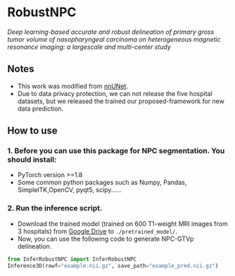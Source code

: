 # RobustNPC
*Deep learning-based accurate and robust delineation of primary gross tumor volume of nasopharyngeal carcinoma on heterogeneous magnetic resonance imaging: a largescale and multi-center study*

## Notes
* This work was modified from [nnUNet](https://github.com/MIC-DKFZ/nnUNet).
* Due to data privacy protection, we can not release the five hospital datasets, but we released the trained our proposed-framework for new data prediction.

## How to use
### 1. Before you can use this package for NPC segmentation. You should install:
* PyTorch version >=1.8
* Some common python packages such as Numpy, Pandas, SimpleITK,OpenCV, pyqt5, scipy......
### 2. Run the inference script.
* Download the trained model (trained on 600 T1-weight MRI images from 3 hospitals) from [Google Drive](https://drive.google.com/drive/folders/1gapzMiF5c_-lBhI02xXPCWfYY21A9hhy) to ``./pretrained_model/``.
* Now, you can use the following code to generate NPC-GTVp delineation.
```python
from InferRobustNPC import InferRobustNPC
Inference3D(rawf="example.nii.gz", save_path="example_pred.nii.gz")
```


